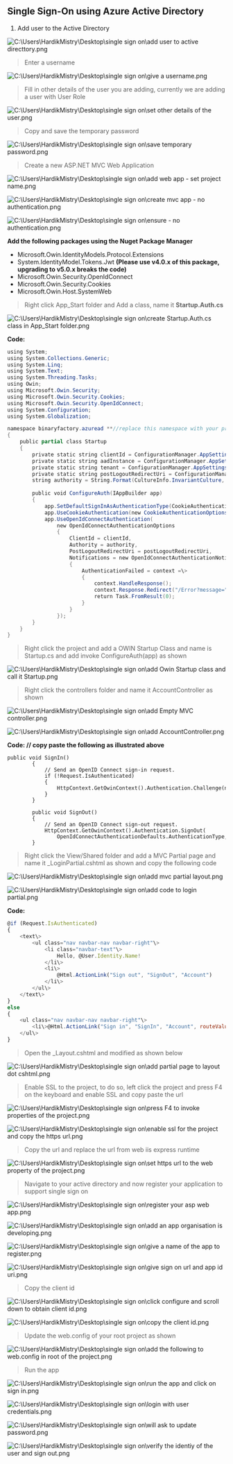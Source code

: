 ## Single Sign-On using Azure Active Directory

1.  Add user to the Active Directory

![C:\\Users\\HardikMistry\\Desktop\\single sign on\\add user to active directtory.png](media/f542c078a18d2c2cdd3cf921ae35fa1e.png)

> Enter a username

![C:\\Users\\HardikMistry\\Desktop\\single sign on\\give a username.png](media/5a7e6087928bc4e076d49a532b8e22aa.png)

> Fill in other details of the user you are adding, currently we are adding a user
with User Role

![C:\\Users\\HardikMistry\\Desktop\\single sign on\\set other details of the user.png](media/273a9eb99bd1b609ce9229b6c4c936e8.png)

> Copy and save the temporary password

![C:\\Users\\HardikMistry\\Desktop\\single sign on\\save temporary password.png](media/7c7035681534810cf529a44929f00739.png)

> Create a new ASP.NET MVC Web Application

![C:\\Users\\HardikMistry\\Desktop\\single sign on\\add web app - set project name.png](media/65b212048887371a75e89e6e4ce7e5d9.png)

![C:\\Users\\HardikMistry\\Desktop\\single sign on\\create mvc app - no authentication.png](media/d9919648af820add41fd174f88bdba75.png)

![C:\\Users\\HardikMistry\\Desktop\\single sign on\\ensure - no authentication.png](media/d871746fa67912a39c36fa515593c832.png)

**Add the following packages using the Nuget Package Manager**

-   Microsoft.Owin.IdentityModels.Protocol.Extensions
-   System.IdentityModel.Tokens.Jwt **(Please use v4.0.x of this package,
    upgrading to v5.0.x breaks the code)**
-   Microsoft.Owin.Security.OpenIdConnect
-   Microsoft.Owin.Security.Cookies
-   Microsoft.Owin.Host.SystemWeb

> Right click App\_Start folder and Add a class, name it **Startup.Auth.cs**

![C:\\Users\\HardikMistry\\Desktop\\single sign on\\create Startup.Auth.cs class in App\_Start folder.png](media/79dcaf711905910a665d72d7e4470ed2.png)

**Code:**
```cs
using System;
using System.Collections.Generic;
using System.Linq;
using System.Text;
using System.Threading.Tasks;
using Owin;
using Microsoft.Owin.Security;
using Microsoft.Owin.Security.Cookies;
using Microsoft.Owin.Security.OpenIdConnect;
using System.Configuration;
using System.Globalization;

namespace binaryfactory.azuread **//replace this namespace with your project name**
{
    public partial class Startup
    {
        private static string clientId = ConfigurationManager.AppSettings["ida:ClientId"];
        private static string aadInstance = ConfigurationManager.AppSettings["ida:AADInstance"];
        private static string tenant = ConfigurationManager.AppSettings["ida:Tenant"];
        private static string postLogoutRedirectUri = ConfigurationManager.AppSettings["ida:PostLogoutRedirectUri"];
        string authority = String.Format(CultureInfo.InvariantCulture, aadInstance, tenant);
        
        public void ConfigureAuth(IAppBuilder app)
        {
            app.SetDefaultSignInAsAuthenticationType(CookieAuthenticationDefaults.AuthenticationType);
            app.UseCookieAuthentication(new CookieAuthenticationOptions());
            app.UseOpenIdConnectAuthentication(
                new OpenIdConnectAuthenticationOptions
                {
                    ClientId = clientId,
                    Authority = authority,
                    PostLogoutRedirectUri = postLogoutRedirectUri,
                    Notifications = new OpenIdConnectAuthenticationNotifications
                    {
                        AuthenticationFailed = context =\>
                        {
                            context.HandleResponse();
                            context.Response.Redirect("/Error?message=" + context.Exception.Message);
                            return Task.FromResult(0);
                        }
                    }
                });
        }
    }
}
```

> Right click the project and add a OWIN Startup Class and name is Startup.cs and
add invoke ConfigureAuth(app) as shown

![C:\\Users\\HardikMistry\\Desktop\\single sign on\\add Owin Startup class and call it Startup.png](media/9f6671d63f6496872919127c5e2a97c2.png)

> Right click the controllers folder and name it AccountController as shown

![C:\\Users\\HardikMistry\\Desktop\\single sign on\\add Empty MVC controller.png](media/9b612e167c2ab3a9e9ca782132c594d8.png)

![C:\\Users\\HardikMistry\\Desktop\\single sign on\\add AccountController.png](media/5232ce4ae1e34058c08f5dcd163080d0.png)

**Code: // copy paste the following as illustrated above**
```
public void SignIn()
        {
            // Send an OpenID Connect sign-in request.
            if (!Request.IsAuthenticated)
            {
                HttpContext.GetOwinContext().Authentication.Challenge(new AuthenticationProperties { RedirectUri = "/" }, OpenIdConnectAuthenticationDefaults.AuthenticationType);
            }
        }

        public void SignOut()
        {
            // Send an OpenID Connect sign-out request.
            HttpContext.GetOwinContext().Authentication.SignOut(
                OpenIdConnectAuthenticationDefaults.AuthenticationType, CookieAuthenticationDefaults.AuthenticationType);
        }
```

> Right click the View/Shared folder and add a MVC Partial page and name it
\_LoginPartial.cshtml as shown and copy the following code

![C:\\Users\\HardikMistry\\Desktop\\single sign on\\add mvc partial layout.png](media/7a1b46e4f1b33ac6ee60f225f264f455.png)

![C:\\Users\\HardikMistry\\Desktop\\single sign on\\add code to login partial.png](media/9b92fa7a4e3936602f230b3a3c074342.png)

**Code:**
```javascript
@if (Request.IsAuthenticated)
{
    <text\>
        <ul class="nav navbar-nav navbar-right"\>
            <li class="navbar-text"\>
                Hello, @User.Identity.Name!
            </li\>
            <li\>
                @Html.ActionLink("Sign out", "SignOut", "Account")
            </li\>
        </ul\>
    </text\>
}
else
{
    <ul class="nav navbar-nav navbar-right"\>
        <li\>@Html.ActionLink("Sign in", "SignIn", "Account", routeValues: null, htmlAttributes: new { id = "loginLink" })</li\>
    </ul\>
}
```

> Open the \_Layout.cshtml and modified as shown below

![C:\\Users\\HardikMistry\\Desktop\\single sign on\\add partial page to layout dot cshtml.png](media/60844827e6ecde3a5cb4a99009fbe7fd.png)

> Enable SSL to the project, to do so, left click the project and press F4 on the
keyboard and enable SSL and copy paste the url

![C:\\Users\\HardikMistry\\Desktop\\single sign on\\press F4 to invoke properties of the project.png](media/2fdd9f283d5bd6460c54953c4870009d.png)

![C:\\Users\\HardikMistry\\Desktop\\single sign on\\enable ssl for the project and copy the https url.png](media/a9aaa0c70539a7ba6bd38ea2028004e8.png)

> Copy the url and replace the url from web iis express runtime

![C:\\Users\\HardikMistry\\Desktop\\single sign on\\set https url to the web property of the project.png](media/bcadea07081f6a79805776cc8d427945.png)

> Navigate to your active directory and now register your application to support
single sign on

![C:\\Users\\HardikMistry\\Desktop\\single sign on\\register your asp web app.png](media/fa4b3cc9e0000aa55da02a7c70129ecb.png)

![C:\\Users\\HardikMistry\\Desktop\\single sign on\\add an app organisation is developing.png](media/809a9e6e0342199f116a8bc5c741abee.png)

![C:\\Users\\HardikMistry\\Desktop\\single sign on\\give a name of the app to register.png](media/0e1e4a30ec573322d4b4bc30434ca2a8.png)

![C:\\Users\\HardikMistry\\Desktop\\single sign on\\give sign on url and app id uri.png](media/999e400329551c670586627c129783ec.png)

> Copy the client id

![C:\\Users\\HardikMistry\\Desktop\\single sign on\\click configure and scroll down to obtain client id.png](media/a7eeac0f6636aa50742f93737bfd17f4.png)

![C:\\Users\\HardikMistry\\Desktop\\single sign on\\copy the client id.png](media/be067b4f48f743dac3e25d51440c3b60.png)

> Update the web.config of your root project as shown

![C:\\Users\\HardikMistry\\Desktop\\single sign on\\add the following to web.config in root of the project.png](media/3ad1f0268641288eb8d8d488feca04e4.png)

> Run the app

![C:\\Users\\HardikMistry\\Desktop\\single sign on\\run the app and click on sign in.png](media/afc4a33309690e56b58ddf653074fc2d.png)

![C:\\Users\\HardikMistry\\Desktop\\single sign on\\login with user credentials.png](media/6085e512e7d0b1040a849024190051e3.png)

![C:\\Users\\HardikMistry\\Desktop\\single sign on\\will ask to update password.png](media/ed9baa27b0a7ee395ea4b493b72e73fb.png)

![C:\\Users\\HardikMistry\\Desktop\\single sign on\\verify the identiy of the user and sign out.png](media/468e37ca6e3f5c11c6843816d8f068ca.png)
